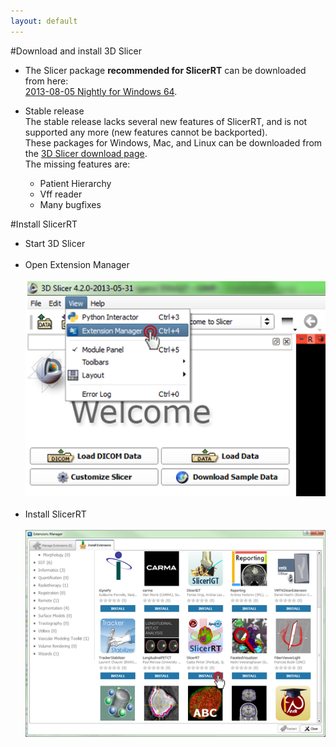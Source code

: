 ```yaml
---
layout: default
---
```

#Download and install 3D Slicer

*   The Slicer package <b>recommended for SlicerRT</b> can be downloaded from here:<br> [2013-08-05 Nightly for Windows 64](http://slicer.kitware.com/midas3/api/rest?method=midas.bitstream.download&name=Slicer-4.2.0-2013-08-05-win-amd64.exe&checksum=e0b98e1499f11face3424385454de591).

*   Stable release<br>
The stable release lacks several new features of SlicerRT, and is not supported any more (new features cannot be backported).<br>These packages for Windows, Mac, and Linux can be downloaded from the [3D Slicer download page](http://download.slicer.org/).<br>
The missing features are:
    *   Patient Hierarchy
    *   Vff reader
    *   Many bugfixes<br>

#Install SlicerRT

*   Start 3D Slicer
<br><br>
*   Open Extension Manager
<br><br>
![3D Slicer - Open Extension Manager](images/Slicer_OpenExtensionManager.PNG)
<br><br>
*   Install SlicerRT
<br><br>
![3D Slicer - Extension Manager Browser](images/SlicerRT_0.10_ExtensionManager_Browser_ClickOnSlicerRT.png)
